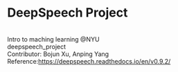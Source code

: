 # DeepSpeech Project
<br />Intro to maching learning @NYU
<br />deepspeech_project
<br />Contributor: Bojun Xu, Anping Yang
<br />Reference:https://deepspeech.readthedocs.io/en/v0.9.2/
